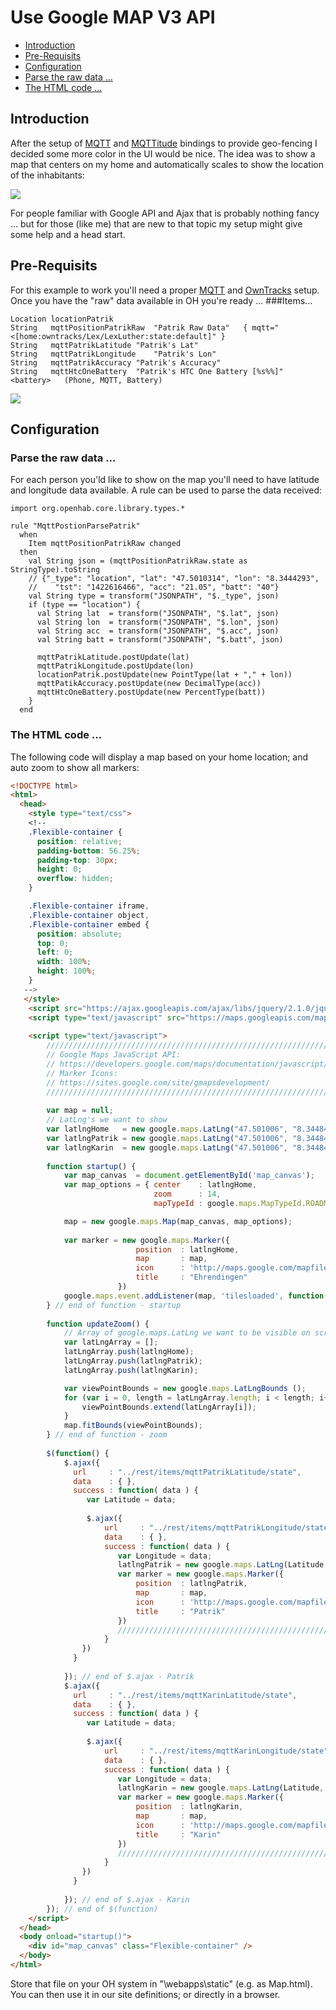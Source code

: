 # Use Google MAP V3 API
 * [Introduction](GoogleMap#Introduction)
 * [Pre-Requisits](GoogleMap#pre-requisits)
 * [Configuration](GoogleMap#configuration)
  * [Parse the raw data ...](GoogleMap#parse-the-raw-data-)
  * [The HTML code ...](GoogleMap#the-html-code-)

## Introduction

After the setup of [MQTT](MQTT-Binding) and [MQTTitude](Mqttitude-Binding) bindings to provide geo-fencing I decided some more color in the UI would be nice. The idea was to show a map that centers on my home and automatically scales to show the location of the inhabitants:

![](https://dl.dropboxusercontent.com/u/1781347/wiki/2015-06-11_15_51_06.png)

For people familiar with Google API and Ajax that is probably nothing fancy ... but for those (like me) that are new to that topic my setup might give some help and a head start.

## Pre-Requisits

For this example to work you'll need a proper [MQTT](MQTT-Binding) and [OwnTracks](owntracks.org) setup. 
Once you have the "raw" data available in OH you're ready ...
###Items...
```Xtend
Location locationPatrik
String	 mqttPositionPatrikRaw	"Patrik Raw Data"	{ mqtt="<[home:owntracks/Lex/LexLuther:state:default]" }
String   mqttPatrikLatitude	"Patrik's Lat"
String   mqttPatrikLongitude	"Patrik's Lon"
String   mqttPatrikAccuracy	"Patrik's Accuracy"
String   mqttHtcOneBattery	"Patrik's HTC One Battery [%s%%]"		<battery>	(Phone, MQTT, Battery)
```

![](https://dl.dropboxusercontent.com/u/1781347/wiki/2015-06-11_15_39_08.png)

## Configuration
### Parse the raw data ...
For each person you'ld like to show on the map you'll need to have latitude and longitude data available. A rule can be used to parse the data received:

```Xtend
import org.openhab.core.library.types.*

rule "MqttPostionParsePatrik"
  when 
    Item mqttPositionPatrikRaw changed
  then
    val String json = (mqttPositionPatrikRaw.state as StringType).toString
	// {"_type": "location", "lat": "47.5010314", "lon": "8.3444293",
	//    "tst": "1422616466", "acc": "21.05", "batt": "40"}
	val String type = transform("JSONPATH", "$._type", json)
	if (type == "location") {
	  val String lat  = transform("JSONPATH", "$.lat", json)
	  val String lon  = transform("JSONPATH", "$.lon", json)
	  val String acc  = transform("JSONPATH", "$.acc", json)
	  val String batt = transform("JSONPATH", "$.batt", json)

      mqttPatrikLatitude.postUpdate(lat)
      mqttPatrikLongitude.postUpdate(lon)
      locationPatrik.postUpdate(new PointType(lat + "," + lon))
      mqttPatikAccuracy.postUpdate(new DecimalType(acc))
      mqttHtcOneBattery.postUpdate(new PercentType(batt))
	}
  end
```

### The HTML code ...
The following code will display a map based on your home location; and auto zoom to show all markers:

```html
<!DOCTYPE html>
<html>
  <head>    
    <style type="text/css"> 
    <!--
    .Flexible-container {
      position: relative;
      padding-bottom: 56.25%;
      padding-top: 30px;
      height: 0;
      overflow: hidden;
    }

    .Flexible-container iframe,   
    .Flexible-container object,  
    .Flexible-container embed {
      position: absolute;
      top: 0;
      left: 0;
      width: 100%;
      height: 100%;
    }
   -->
   </style>
    <script src="https://ajax.googleapis.com/ajax/libs/jquery/2.1.0/jquery.min.js"></script>
    <script type="text/javascript" src="https://maps.googleapis.com/maps/api/js?v=3.exp&libraries=places,drawing,geometry"></script>
    
    <script type="text/javascript">
        ////////////////////////////////////////////////////////////////////////
        // Google Maps JavaScript API:
        // https://developers.google.com/maps/documentation/javascript/?hl=de
        // Marker Icons:
        // https://sites.google.com/site/gmapsdevelopment/
        ////////////////////////////////////////////////////////////////////////
        
        var map = null;
        // LatLng's we want to show 
        var latlngHome   = new google.maps.LatLng("47.501006", "8.344842");
        var latlngPatrik = new google.maps.LatLng("47.501006", "8.344842"); // initialize to home ...
        var latlngKarin  = new google.maps.LatLng("47.501006", "8.344842"); // initialize to home ...
        
        function startup() {
            var map_canvas  = document.getElementById('map_canvas');
            var map_options = { center    : latlngHome,
                                zoom      : 14,
                                mapTypeId : google.maps.MapTypeId.ROADMAP };

            map = new google.maps.Map(map_canvas, map_options); 
            
            var marker = new google.maps.Marker({
                            position  : latlngHome,
                            map       : map,
                            icon      : 'http://maps.google.com/mapfiles/kml/pal2/icon10.png',
                            title     : "Ehrendingen"
                        })
            google.maps.event.addListener(map, 'tilesloaded', function(evt) { updateZoom(); });
        } // end of function - startup
        
        function updateZoom() {
            // Array of google.maps.LatLng we want to be visible on screen ...
            var latLngArray = [];
            latLngArray.push(latlngHome);
            latLngArray.push(latlngPatrik);
            latLngArray.push(latlngKarin);

            var viewPointBounds = new google.maps.LatLngBounds ();
            for (var i = 0, length = latLngArray.length; i < length; i++) {
                viewPointBounds.extend(latLngArray[i]);
            }
            map.fitBounds(viewPointBounds);
        } // end of function - zoom
        
        $(function() {
            $.ajax({
              url     : "../rest/items/mqttPatrikLatitude/state",
              data    : { },
              success : function( data ) {
                 var Latitude = data;
 
                 $.ajax({
                     url     : "../rest/items/mqttPatrikLongitude/state",
                     data    : { },
                     success : function( data ) {
                        var Longitude = data;
                        latlngPatrik = new google.maps.LatLng(Latitude, Longitude);
                        var marker = new google.maps.Marker({
                            position  : latlngPatrik,
                            map       : map,
                            icon      : 'http://maps.google.com/mapfiles/ms/icons/green-dot.png',
                            title     : "Patrik"
                        })
                        ////////////////////////////////////////////////////////////////////////
                     }
                })
              }
              
            }); // end of $.ajax - Patrik
            $.ajax({
              url     : "../rest/items/mqttKarinLatitude/state",
              data    : { },
              success : function( data ) {
                 var Latitude = data;
                 
                 $.ajax({
                     url     : "../rest/items/mqttKarinLongitude/state",
                     data    : { },
                     success : function( data ) {
                        var Longitude = data;
                        latlngKarin = new google.maps.LatLng(Latitude, Longitude);
                        var marker = new google.maps.Marker({
                            position  : latlngKarin,
                            map       : map,
                            icon      : 'http://maps.google.com/mapfiles/ms/icons/blue-dot.png',
                            title     : "Karin"
                        })
                        ////////////////////////////////////////////////////////////////////////
                     }
                })
              }
              
            }); // end of $.ajax - Karin
        }); // end of $(function)
    </script>
  </head>
  <body onload="startup()">
    <div id="map_canvas" class="Flexible-container" />
  </body>
</html>
```

Store that file on your OH system in "\webapps\static" (e.g. as Map.html). You can then use it in our site definitions; or directly in a browser.